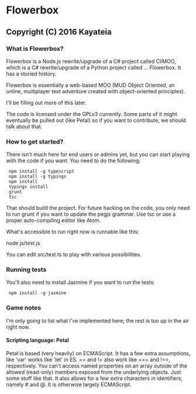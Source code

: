 # Flowerbox
## Copyright (C) 2016 Kayateia

### What is Flowerbox?

Flowerbox is a Node.js rewrite/upgrade of a C# project called CliMOO, 
which is a C# rewrite/upgrade of a Python project called ... Flowerbox. 
It has a storied history.

Flowerbox is essentially a web-based MOO (MUD Object Oriented, an 
online, multiplayer text adventure created with object-oriented 
principles).

I'll be filling out more of this later.

The code is licensed under the GPLv3 currently. Some parts of it might
eventually be pulled out (like Petal) so if you want to contribute, we
should talk about that.


### How to get started?

There isn't much here for end users or admins yet, but you can start 
playing with the code if you want. You need to do the following:

     npm install -g typescript
     npm install -g typings
     npm install
     typings install
     grunt
     tsc

That should build the project. For future hacking on the code, you only 
need to run grunt if you want to update the pegjs grammar. Use tsc or 
use a proper auto-compiling editor like Atom.

What's accessible to run right now is runnable like this:

node js/test.js

You can edit src/test.ts to play with various possibilities.

### Running tests

You'll also need to install Jasmine if you want to run the tests:

     npm install -g jasmine


### Game notes

I'm only going to list what I've implemented here; the rest is too up in 
the air right now.

#### Scripting language: Petal

Petal is based (very heavily) on ECMAScript. It has a few extra 
assumptions, like 'var' works like 'let' in ES. == and != also work like 
=== and !==, respectively. You can't access named properties on an array 
outside of the allowed (read-only) members exposed from the underlying 
objects. Just some stuff like that. It also allows for a few extra 
characters in identifiers, namely # and @. It is otherwise largely 
ECMAScript.

